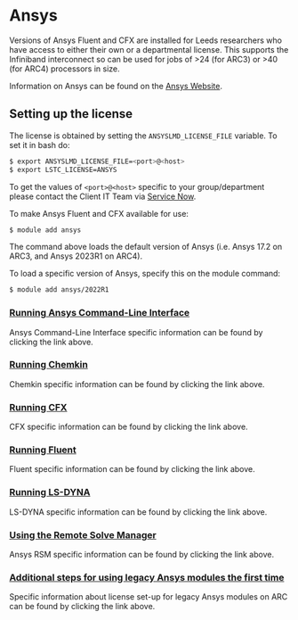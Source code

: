 # Ansys

Versions of Ansys Fluent and CFX are installed for Leeds researchers who have access to either their own or a departmental license. This supports the Infiniband interconnect so can be used for jobs of \>24 (for ARC3) or \>40 (for ARC4) processors in size.

Information on Ansys can be found on the [Ansys Website](http://www.ansys.com/en-GB).

## Setting up the license

The license is obtained by setting the `ANSYSLMD_LICENSE_FILE` variable. To set it in bash do:

```bash
$ export ANSYSLMD_LICENSE_FILE=<port>@<host>
$ export LSTC_LICENSE=ANSYS
```

To get the values of `<port>@<host>` specific to your group/department please contact the Client IT Team via [Service Now](https://it.leeds.ac.uk/it).

To make Ansys Fluent and CFX available for use:

```bash
$ module add ansys
```

The command above loads the default version of Ansys (i.e. Ansys 17.2 on ARC3, and Ansys 2023R1 on ARC4).

To load a specific version of Ansys, specify this on the module command:

```bash
$ module add ansys/2022R1
```

### [Running Ansys Command-Line Interface](./ansys/ansyscli)

Ansys Command-Line Interface specific information can be found by clicking the link above.

### [Running Chemkin](./ansys/chemkin)

Chemkin specific information can be found by clicking the link above.

### [Running CFX](./ansys/cfx)

CFX specific information can be found by clicking the link above.

### [Running Fluent](./ansys/fluent)

Fluent specific information can be found by clicking the link above.

### [Running LS-DYNA](./ansys/lsdyna)

LS-DYNA specific information can be found by clicking the link above.

### [Using the Remote Solve Manager](./ansys/rsm)

Ansys RSM specific information can be found by clicking the link above.

### [Additional steps for using legacy Ansys modules the first time](./ansys/legacy)

Specific information about license set-up for legacy Ansys modules on ARC can be found by clicking the link above.
